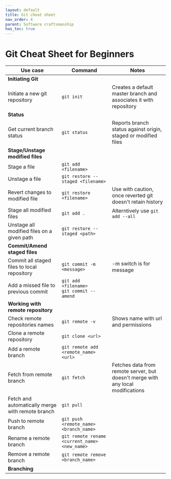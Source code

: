 ```yaml
---
layout: default
title: Git cheat sheet
nav_order: 4
parent: Software craftsmanship
has_toc: true
---
```


# Git Cheat Sheet for Beginners

| **Use case**                                     | **Command**                                    | **Notes**                                                                       |
|--------------------------------------------------|------------------------------------------------|---------------------------------------------------------------------------------|
| **Initiating Git**                               ||
| Initiate a new git repository                    | `git init`                                     | Creates a default master branch and associates it with repository               |
| **Status**                                       |                                                |
| Get current branch status                        | `git status`                                   | Reports branch status against origin, staged or modified files                  |
| **Stage/Unstage modified files**                 ||
| Stage a file                                     | `git add <filename>`                           |                                                                                 |
| Unstage a file                                   | `git restore --staged <filename>`              |                                                                                 |
| Revert changes to modified file                  | `git restore <filename>`                       | Use with caution, once reverted git doesn't retain history                      |
| Stage all modified files                         | `git add .`                                    | Alterntively use `git add --all`                                                |
| Unstage all modified files on a given path       | `git restore --staged <path>`                  |                                                                                 |
| **Commit/Amend staged files**                    |                                                |
| Commit all staged files to local repository      | `git commit -m <message>`                      | -m switch is for message                                                        |
| Add a missed file to previous commit             | `git add <filename>` <br> `git commit --amend` |                                                                                 |
| **Working with remote repository**               |                                                |
| Check remote repositories names                  | `git remote -v`                                | Shows name with url  and permissions                                            |
| Clone a remote repository                        | `git clone <url>`                              |                                                                                 |
| Add a remote branch                              | `git remote add <remote_name> <url>`           |                                                                                 |
| Fetch from remote branch                         | `git fetch`                                    | Fetches data from remote server, but doesn't merge with any local modifications |
| Fetch and automatically merge with remote branch | `git pull`                                     |                                                                                 |
| Push to remote branch                            | `git push <remote_name> <branch_name>`         |                                                                                 |
| Rename a remote branch                           | `git remote rename <current_name> <new_name>`  |                                                                                 |
| Remove a remote branch                           | `git remote remove <branch_name>`              |                                                                                 |
| **Branching**                                    |                                                |                                                                                 |